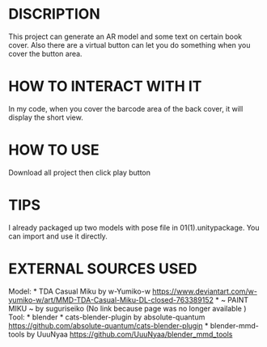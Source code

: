 # DISCRIPTION

This project can generate an AR model and some text on certain book cover. Also there are a virtual button can let you do something when you cover the button area.

# HOW TO INTERACT WITH IT

In my code, when you cover the barcode area of the back cover, it will display the short view.


# HOW TO USE
Download all project then click play button

# TIPS
I already packaged up two models with pose file in 01(1).unitypackage. You can import and use it directly.


# EXTERNAL SOURCES USED
Model:	* TDA Casual Miku by w-Yumiko-w https://www.deviantart.com/w-yumiko-w/art/MMD-TDA-Casual-Miku-DL-closed-763389152
		* ~ PAINT MIKU ~ by suguriseiko (No link because page was no longer available )
Tool: 	* blender
		* cats-blender-plugin by absolute-quantum https://github.com/absolute-quantum/cats-blender-plugin
		* blender-mmd-tools by UuuNyaa https://github.com/UuuNyaa/blender_mmd_tools
